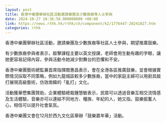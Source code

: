 ```yaml
---
layout: post
title: 香港中樂團舉辦社區活動邀請樂團及少數族裔等人士參與
date: 2024-10-27 18:36:50.000000000 +08:00
link: https://news.rthk.hk/rthk/ch/component/k2/1776447-20241027.htm
categories: rthk
---
```


香港中樂團舉辦社區活動，邀請樂團及少數族裔等社區人士參與，期望推廣鼓樂。

有少數族裔參與者表示，敲擊課程主要以英文授課，老師會用生動有趣的字眼，讓她更容易記得內容，參與活動令她減少對舞台的恐懼和不安。

香港中樂團藝術總監兼首席指揮閻惠昌表示，會在全港各區推廣鼓樂，並會根據實際情況採取不同策略，例如九龍城區較多少數族裔，當中的家庭主婦可以用廚具敲打展現高級藝術，仿效南韓的「亂打」文化。

活動獲華懋集團贊助，企業體驗總裁鍾慧敏表示，民眾可以透過音樂互相交流情感及生活體驗，音樂亦可以連結不同地方、種族、年紀的人，她又指，鼓樂振奮人心，相信可以提升社會氣氛。

香港中樂團又會在12月於西九文化區舉辦「鼓樂嘉年華」活動。
